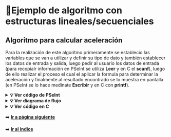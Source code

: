 # 🔢Ejemplo de algoritmo con estructuras lineales/secuenciales
## Algoritmo para calcular aceleración

Para la realización de este algoritmo primeramente se establecio las variables que se van a utilizar y definir su tipo de dato y también establecer los datos de entrada y salida, luego pedir al usuario los datos de entrada (para recopialr información en PSeInt se utiliza **Leer** y en C el **scanf**), luego de ello realizar el proceso el cual el aplicar la formula para determinar la aceleración y finalmente al resultado encontrado se lo muestra en pantalla (en PSeInt se lo hace medinate **Escribir** y en C con **printf**).
<details>
  <summary><b>💡 Ver código de PSeInt</b></summary>

    
  ```pseudocode
    Algoritmo aceleracion1
    	//Variables
    	Definir vIncial, vFinal, tiempo, aceleracion Como Real;
    
    	//Entrada
    	Escribir "Ingrese la velocidad inicial en (m/s): ";
    	Leer vIncial;
    	Escribir "Ingrese la velocidad final en (m/s): ";
    	Leer vFinal;
    	Escribir "Ingrese el tiempo en (s): ";
    	Leer tiempo;
    	
    	//Proceso 
    	aceleracion = (vFinal - vIncial) / tiempo;
    	
    	//Salida
    	Escribir "La aceleracion es: ",aceleracion " m/s^2";
    FinAlgoritmo
  ```
</details>



<details>
<summary><b>💡 Ver diagrama de flujo</b></summary>
  <img src="/img/diagramaFlujo.png" alt="Diagrama de flujo" width="200">
</details>


  
<details>
  <summary><b>💡 Ver código en C</b></summary>

<br>

```c
    #include <stdio.h>
    
    int main(){
        float vInicial, vFinal, tiempo, aceleracion;
        printf("Ingrese la velocidad inicial en (m/s): ");
        scanf("%f", &vInicial);
        printf("Ingrese la velocidad final en (m/s): ");
        scanf("%f", &vFinal);
        printf("Ingrese el tiempo en (s): ");
        scanf("%f", &tiempo);
    
        aceleracion = (vFinal - vInicial) / tiempo;
        
        printf("La aceleracion es: %.2f m/s^2", aceleracion);
    }
```

</details>

➡️ [**Ir a página siguiente**](/unidad1/contenidosUnidad/dificulatdes.md)

➡️ [**Ir al índice**](/index.md)
